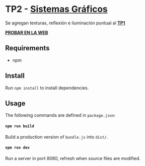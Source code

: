 # TP2 - [Sistemas Gráficos](https://www.sistemasgraficos.xyz/)

Se agregan texturas, reflexión e iluminación puntual al **[TP1](https://github.com/dylanalvarez/tp1-sistemas-graficos)**

**[PROBAR EN LA WEB](https://tp2-sistemas-graficos.herokuapp.com)**

## Requirements

* npm

## Install

Run `npm install` to install dependencies.

## Usage

The following commands are defined in `package.json`:

#### `npm run build`

Build a production version of `bundle.js` into `dist/`.

#### `npm run dev`

Run a server in port 8080, refresh when source files are modified.
